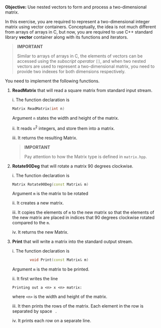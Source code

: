**Objective:** Use nested vectors to form and process a two-dimensional matrix.

In this exercise, you are required to represent a two-dimensional integer 
matrix using vector containers. Conceptually, the idea is not much
different from arrays of arrays in C, but now, you are required to use 
C++ standard library **vector** container along with its functions and 
iterators. 

> **IMPORTANT**
>
>    Similar to arrays of arrays in C, the elements of vectors can be
    accessed using the *subscript operator* `[]`, and when two nested vectors
    are used to represent a two-dimensional matrix, you need to provide two 
    indexes for both dimensions respectively.

You need to implement the following functions.

1. **ReadMatrix** that will read a square matrix from standard input stream. 
    
    i. The function declaration is 

    ```cpp
    Matrix ReadMatrix(int n)   
    ```
    Argument `n` states the width and height of the matrix.
        
    ii. It reads ``n``<sup>2</sup> integers, and store them into a matrix. 
    
    iii. It returns the resulting Matrix. 
    
    > **IMPORTANT**
    >
    > Pay attention to how the Matrix type is defined in ``matrix.hpp``.

2. **Rotate90Deg** that will rotate a matrix 90 degrees clockwise.
    
   i. The function declaration is 

    ```cpp
    Matrix Rotate90Deg(const Matrix& m)  
    ```
    Argument `m` is the matrix to be rotated
        
    ii. It creates a new matrix.
    
    iii. It copies the elements of `m` to the new matrix so that the elements of 
        the new matrix are placed in indices that 90 degrees clockwise rotated
        compared to the `m`.  

    iv. It returns the new Matrix.    

3. **Print** that will write a matrix into the standard output stream.
    
    i. The function declaration is 

    ```cpp 
            void Print(const Matrix& m)  
    ```
    Argument `m` is the matrix to be printed.
        
    ii. It first writes the line
    
    ```
    Printing out a <n> x <n> matrix:
    ```
    where `<n>` is the width and height of the matrix.

    iii. It then prints the rows of the matrix. Each element in the row is 
        separated by space ` `.

    iv. It prints each row on a separate line. 